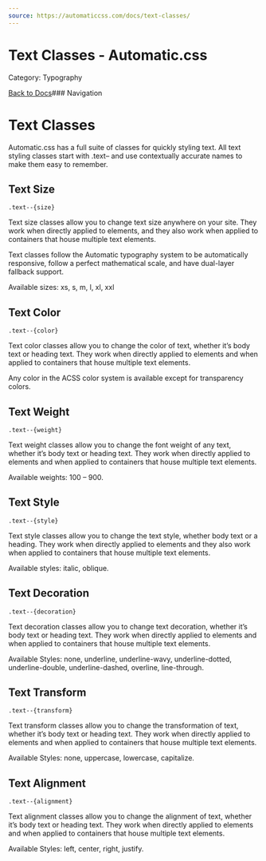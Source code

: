 ```yaml
---
source: https://automaticcss.com/docs/text-classes/
---
```


# Text Classes - Automatic.css

Category: Typography

[Back to Docs](https://automaticcss.com/docs)### Navigation

# Text Classes

Automatic.css has a full suite of classes for quickly styling text. All text styling classes start with .text– and use contextually accurate names to make them easy to remember.

## Text Size

`.text--{size}`

Text size classes allow you to change text size anywhere on your site. They work when directly applied to elements, and they also work when applied to containers that house multiple text elements.

Text classes follow the Automatic typography system to be automatically responsive, follow a perfect mathematical scale, and have dual-layer fallback support.

Available sizes: xs, s, m, l, xl, xxl

## Text Color

`.text--{color}`

Text color classes allow you to change the color of text, whether it’s body text or heading text. They work when directly applied to elements and when applied to containers that house multiple text elements.

Any color in the ACSS color system is available except for transparency colors.

## Text Weight

`.text--{weight}`

Text weight classes allow you to change the font weight of any text, whether it’s body text or heading text. They work when directly applied to elements and when applied to containers that house multiple text elements.

Available weights: 100 – 900.

## Text Style

`.text--{style}`

Text style classes allow you to change the text style, whether body text or a heading. They work when directly applied to elements and they also work when applied to containers that house multiple text elements.

Available styles: italic, oblique.

## Text Decoration

`.text--{decoration}`

Text decoration classes allow you to change text decoration, whether it’s body text or heading text. They work when directly applied to elements and when applied to containers that house multiple text elements.

Available Styles: none, underline, underline-wavy, underline-dotted, underline-double, underline-dashed, overline, line-through.

## Text Transform

`.text--{transform}`

Text transform classes allow you to change the transformation of text, whether it’s body text or heading text. They work when directly applied to elements and when applied to containers that house multiple text elements.

Available Styles: none, uppercase, lowercase, capitalize.

## Text Alignment

`.text--{alignment}`

Text alignment classes allow you to change the alignment of text, whether it’s body text or heading text. They work when directly applied to elements and when applied to containers that house multiple text elements.

Available Styles: left, center, right, justify.

